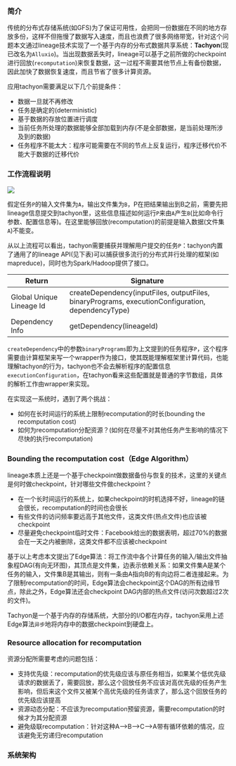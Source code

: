 ### 简介
传统的分布式存储系统(如GFS)为了保证可用性，会把同一份数据在不同的地方存放多份，这样不但拖慢了数据写入速度，而且也浪费了很多网络带宽，针对这个问题本文通过lineage技术实现了一个基于内存的分布式数据共享系统：**Tachyon**(现已改名为`Alluxio`)。当出现数据丢失时，lineage可以基于之前所做的checkpoint进行回放(`recomputation`)来恢复数据，这一过程不需要其他节点上有备份数据，因此加快了数据恢复速度，而且节省了很多计算资源。

应用tachyon需要满足以下几个前提条件：
- 数据一旦就不再修改
- 任务是确定的(deterministic)
- 基于数据的存放位置进行调度
- 当前任务所处理的数据能够全部加载到内存(不是全部数据，是当前处理所涉及到的数据)
- 任务程序不能太大：程序可能需要在不同的节点上反复运行，程序迁移代价不能大于数据的迁移代价


### 工作流程说明
<img src="https://github.com/zxhcodes/distributed-computing-course/blob/master/2_storage/imgs/tachyon_flow.png"/>

假定任务`P`的输入文件集为`A`，输出文件集为`B`，P在把结果输出到B之前，需要先把lineage信息提交到tachyon里，这些信息描述如何运行`P`来由`A`产生`B`(比如命令行参数、配置信息等)。在这里能够回放(recomputation)的前提是输入数据(文件集`A`)不能变。

从以上流程可以看出，tachyon需要捕获并理解用户提交的任务`P`：tachyon内置了通用了的lineage API(见下表)可以捕获很多流行的分布式并行处理的框架(如mapreduce)，同时也为Spark/Hadoop提供了接口。

| Return | Signature |
| ------ | ------ |
| Global Unique Lineage Id | createDependency(inputFiles, outputFiles, binaryPrograms, executionConfiguration, dependencyType) |
| Dependency Info | getDependency(lineageId) |

`createDependency`中的参数`binaryPrograms`即为上文提到的任务程序`P`，这个程序需要由计算框架来写一个wrapper作为接口，使其既能理解框架里计算代码，也能理解tachyon的行为，tachyon也不会去解析程序的配置信息`executionConfiguration`，在tachyon看来这些配置就是普通的字节数组，具体的解析工作由wrapper来实现。

在实现这一系统时，遇到了两个挑战：
- 如何在长时间运行的系统上限制recomputation的时长(bounding the recomputation cost)
- 如何为recomputation分配资源？(如何在尽量不对其他任务产生影响的情况下尽快的执行recomputation)


### Bounding the recomputation cost（Edge Algorithm）
lineage本质上还是一个基于checkpoint做数据备份与恢复的技术，这里的关键点是何时做checkpoint，针对哪些文件做checkpoint？
- 在一个长时间运行的系统上，如果checkpoint的时机选择不好，lineage的链会很长，recomputation的时间也会很长
- 有些文件的访问频率要远高于其他文件，这类文件(热点文件)也应该被checkpoint
- 尽量避免checkpoint临时文件：Facebook给出的数据表明，超过70%的数据会在一天之内被删除，这类文件都不应该被checkpoint

基于以上考虑本文提出了Edge算法：将工作流中各个计算任务的输入/输出文件抽象程DAG(有向无环图)，其顶点是文件集，边表示依赖关系：如果文件集A是某个任务的输入，文件集B是其输出，则有一条由A指向B的有向边将二者连接起来。为了限制recomputation的时间，Edge算法会checkpoint这个DAG的所有边缘节点，除此之外，Edge算法还会checkpoint DAG内部的热点文件(访问次数超过2次的文件)。

Tachyon是一个基于内存的存储系统，大部分的I/O都在内存，tachyon采用上述Edge算法`异步`地将内存中的数据checkpoint到硬盘上。


### Resource allocation for recomputation
资源分配所需要考虑的问题包括：
- 支持优先级：recomputation的优先级应该与原任务相当，如果某个低优先级请求的数据丢了，需要回放，那么这个回放任务不应该对高优先级的任务产生影响，但后来这个文件又被某个高优先级的任务请求了，那么这个回放任务的优先级应该提高
- 资源动态分配：不应该为recomputation预留资源，需要recomputation的时候才为其分配资源
- 避免级联recomputation：针对这种A-->B-->C-->A带有循环依赖的情况，应该避免无穷递归recomputation




### 系统架构